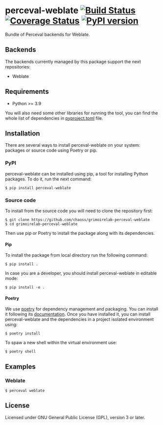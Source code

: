 # perceval-weblate [![Build Status](https://github.com/chaoss/grimoirelab-perceval-weblate/workflows/tests/badge.svg)](https://github.com/chaoss/grimoirelab-perceval-weblate/actions?query=workflow:tests+branch:main+event:push) [![Coverage Status](https://img.shields.io/coveralls/chaoss/grimoirelab-perceval-weblate.svg)](https://coveralls.io/r/chaoss/grimoirelab-perceval-weblate?branch=main) [![PyPI version](https://badge.fury.io/py/perceval-weblate.svg)](https://badge.fury.io/py/perceval-weblate)

Bundle of Perceval backends for Weblate.

## Backends

The backends currently managed by this package support the next repositories:

* Weblate

## Requirements

 * Python >= 3.9

You will also need some other libraries for running the tool, you can find the
whole list of dependencies in [pyproject.toml](pyproject.toml) file.

## Installation

There are several ways to install perceval-weblate on your system: packages or source 
code using Poetry or pip.

### PyPI

perceval-weblate can be installed using pip, a tool for installing Python packages. 
To do it, run the next command:
```
$ pip install perceval-weblate
```

### Source code

To install from the source code you will need to clone the repository first:
```
$ git clone https://github.com/chaoss/grimoirelab-perceval-weblate
$ cd grimoirelab-perceval-weblate
```

Then use pip or Poetry to install the package along with its dependencies.

#### Pip
To install the package from local directory run the following command:
```
$ pip install .
```
In case you are a developer, you should install perceval-weblate in editable mode:
```
$ pip install -e .
```

#### Poetry
We use [poetry](https://python-poetry.org/) for dependency management and 
packaging. You can install it following its [documentation](https://python-poetry.org/docs/#installation).
Once you have installed it, you can install perceval-weblate and the dependencies in 
a project isolated environment using:
```
$ poetry install
```
To spaw a new shell within the virtual environment use:
```
$ poetry shell
```

## Examples

### Weblate

```
$ perceval weblate
```

## License

Licensed under GNU General Public License (GPL), version 3 or later.
